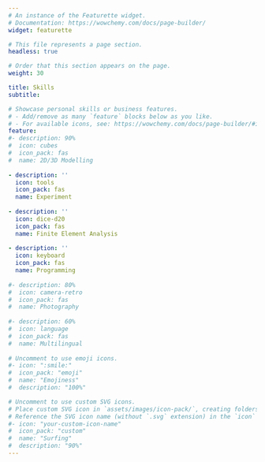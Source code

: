 ```yaml
---
# An instance of the Featurette widget.
# Documentation: https://wowchemy.com/docs/page-builder/
widget: featurette

# This file represents a page section.
headless: true

# Order that this section appears on the page.
weight: 30

title: Skills
subtitle:

# Showcase personal skills or business features.
# - Add/remove as many `feature` blocks below as you like.
# - For available icons, see: https://wowchemy.com/docs/page-builder/#icons
feature:
#- description: 90%
#  icon: cubes
#  icon_pack: fas
#  name: 2D/3D Modelling
    
- description: ''
  icon: tools
  icon_pack: fas
  name: Experiment
  
- description: ''
  icon: dice-d20
  icon_pack: fas
  name: Finite Element Analysis
    
- description: ''
  icon: keyboard
  icon_pack: fas
  name: Programming
  
#- description: 80%
#  icon: camera-retro
#  icon_pack: fas
#  name: Photography
  
#- description: 60%
#  icon: language
#  icon_pack: fas
#  name: Multilingual
  
# Uncomment to use emoji icons.
#- icon: ":smile:"
#  icon_pack: "emoji"
#  name: "Emojiness"
#  description: "100%"  

# Uncomment to use custom SVG icons.
# Place custom SVG icon in `assets/images/icon-pack/`, creating folders if necessary.
# Reference the SVG icon name (without `.svg` extension) in the `icon` field.
#- icon: "your-custom-icon-name"
#  icon_pack: "custom"
#  name: "Surfing"
#  description: "90%"
---
```

